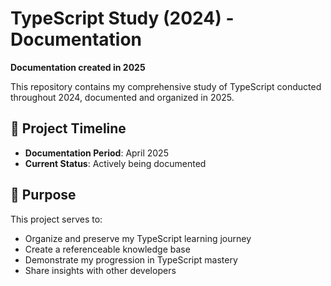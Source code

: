 # TypeScript Study (2024) - Documentation

**Documentation created in 2025**

This repository contains my comprehensive study of TypeScript conducted throughout 2024, documented and organized in 2025.

## 📅 Project Timeline

- **Documentation Period**: April 2025
- **Current Status**: Actively being documented

## 🧠 Purpose

This project serves to:
- Organize and preserve my TypeScript learning journey
- Create a referenceable knowledge base
- Demonstrate my progression in TypeScript mastery
- Share insights with other developers

